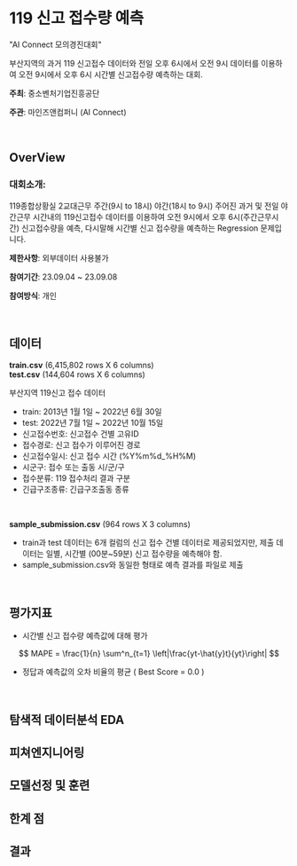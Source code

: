 # 119 신고 접수량 예측

"AI Connect 모의경진대회" 

부산지역의 과거 119 신고접수 데이터와 전일 오후 6시에서 오전 9시 데이터를 이용하여 오전 9시에서 오후 6시 시간별 신고접수량 예측하는 대회.

**주최**: 중소벤처기업진흥공단

**주관**: 마인즈앤컴퍼니 (AI Connect)

<br>


## OverView

### 대회소개:
119종합상황실 2교대근무 주간(9시 to 18시) 야간(18시 to 9시) 주어진 과거 및 전일 야간근무 시간내의 119신고접수 데이터를 이용하여 오전 9시에서 오후 6시(주간근무시간) 신고접수량을 예측, 다시말해 시간별 신고 접수량을 예측하는 Regression 문제입니다.

**제한사항**: 외부데이터 사용불가

**참여기간**: 23.09.04 ~ 23.09.08

**참여방식**: 개인

<br>

## 데이터

**train.csv** (6,415,802 rows X 6 columns) <br>
**test.csv** (144,604 rows X 6 columns)

부산지역 119신고 접수 데이터 <br>
- train: 2013년 1월 1일 ~ 2022년 6월 30일 
- test: 2022년 7월 1일 ~ 2022년 10월 15일
- 신고접수번호: 신고접수 건별 고유ID
- 접수경로: 신고 접수가 이루어진 경로
- 신고접수일시: 신고 접수 시간 (%Y%m%d_%H%M)
- 시군구: 접수 또는 출동 시/군/구
- 접수분류: 119 접수처리 결과 구분
- 긴급구조종류: 긴급구조출동 종류

<br>

**sample_submission.csv** (964 rows X 3 columns)

- train과 test 데이터는 6개 컬럼의 신고 접수 건별 데이터로 제공되었지만, 제출 데이터는 일별, 시간별 (00분~59분) 신고 접수량을 예측해야 함.
- sample_submission.csv와 동일한 형태로 예측 결과를 파일로 제출

<br>

## 평가지표

- 시간별 신고 접수량 예측값에 대해 평가

$$ MAPE =  \frac{1}{n} \sum^n_{t=1} \left|\frac{yt-\hat{y}t}{yt}\right| $$

- 정답과 예측값의 오차 비율의 평균 ( Best Score = 0.0 )

<br>

## 탐색적 데이터분석 EDA

## 피쳐엔지니어링

## 모델선정 및 훈련

## 한계 점

## 결과
